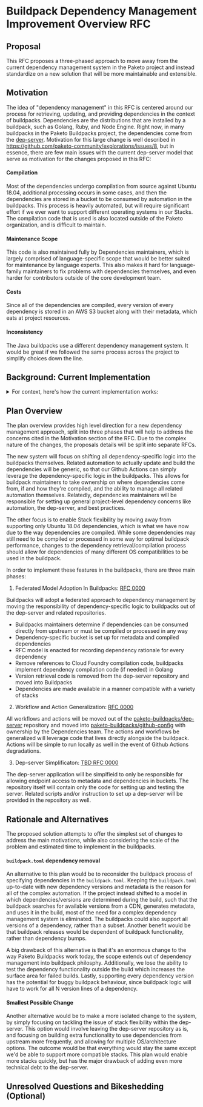 # Buildpack Dependency Management Improvement Overview RFC

## Proposal

This RFC proposes a three-phased approach to move away from the current
dependency management system in the Paketo project and instead standardize on a new
solution that will be more maintainable and extensible.

## Motivation

The idea of "dependency management" in this RFC is centered around our process
for retrieving, updating, and providing dependencies in the context of
buildpacks. Dependencies are the distributions that are installed by a
buildpack, such as Golang, Ruby, and Node Engine.  Right now, in many
buildpacks in the Paketo Buildpacks project, the dependencies come from the
[dep-server](https://github.com/paketo-buildpacks/dep-server). Motivation for
this large change is well described in
https://github.com/paketo-community/explorations/issues/8, but in essence,
there are few main issues with the current dep-server model that serve as
motivation for the changes proposed in this RFC:

#### Compilation
Most of the dependencies undergo compilation from source against Ubuntu 18.04,
additional processing occurs in some cases, and then the dependencies are
stored in a bucket to be consumed by automation in the buildpacks. This process
is heavily automated, but will require significant effort if we ever want to
support different operating systems in our Stacks. The compilation code that is
used is also located outside of the Paketo organization, and is difficult to
maintain.

#### Maintenance Scope
This code is also maintained fully by Dependencies maintainers, which is
largely comprised of language-specific scope that would be better suited for
maintenance by language experts. This also makes it hard for language-family
maintainers to fix problems with dependencies themselves, and even harder for
contributors outside of the core development team.

#### Costs
Since all of the dependencies are compiled, every version of every dependency
is stored in an AWS S3 bucket along with their metadata, which eats at project
resources.

#### Inconsistency
The Java buildpacks use a different dependency management system. It would be
great if we followed the same process across the project to simplify choices
down the line.

## Background: Current Implementation
<details>
<summary> For context, here's how the current implementation works:</summary>

1. Dep-server has a JSON file of `known-versions` for each dependency in GCP.
2. [Get New Versions
   Workflow](https://github.com/paketo-buildpacks/dep-server/blob/main/.github/templates/get-new-versions.yml).
   The dep-server polls for new versions on a timer every hour for every
   dependency. Polling website URIs are hard coded into the dep-server code.
   New versions are discovered by taking the difference between the versions
   the workflow finds and the content of the `known-versions` file.
3. [Build and Upload
   Workflow](https://github.com/paketo-buildpacks/dep-server/blob/main/.github/templates/build-upload.yml).
   The workflow is triggered by the Get New Versions workflow when a new
   version is discovered. The build process in step 3 is delegated to
   [cloudfoundry/buildpacks-ci](https://github.com/cloudfoundry/buildpacks-ci/tree/384c051f48fdb4b40521daaacc6afaab87da3796/tasks/build-binary-new)
   and
   [cloudfoundry/binary-builder](https://github.com/cloudfoundry/binary-builder/tree/main/recipe)
   and may involve pulling from source, compiling, or processing the dependency
   in some way. The code is written in Ruby.  The compiled dependency is
   uploaded to an S3 bucket. The workflow also gathers metadata (CPEs,
   licenses, SHA256, etc.) about the dependency using dep-server
   dependency-specific code.
4. [Test and Upload
   Workflow](https://github.com/paketo-buildpacks/dep-server/blob/main/.github/templates/test-upload-metadata.yml).
   The workflow is triggered by the Build and Upload workflow and receives the
   metadata from that step. A smoke test is run against the compiled
   dependency, and if successful, the dependency metadata is uploaded to an AWS
   S3 bucket.
5. Endpoint routing for the dep-server is set up through AWS Route 53 and
   Cloudfront to access dependencies and metadata, but the actual dep-server
   runs in Google App Engine.
6. [Update dependencies
   Workflow](https://github.com/paketo-buildpacks/github-config/blob/main/implementation/.github/workflows/update-dependencies.yml).
   Each dependency-providing buildpack has a workflow that runs the `jam
   update-dependencies` command on a timer (or when manually triggered), which
   will update dependency versions from the dep-server depending on
   `[[metadata.dependency-constraints]]` listed in the `buildpack.toml`.
</details>

## Plan Overview

The plan overview provides high level direction for a new dependency management
approach, split into three phases that will help to address the concerns cited
in the Motivation section of the RFC. Due to the complex nature of the
changes, the proposals details will be split into separate RFCs.

The new system will focus on shifting all dependency-specific logic into the
buildpacks themselves. Related automation to actually update and build the
dependencies will be generic, so that our Github Actions can simply leverage the
dependency-specific logic in the buildpacks. This allows for buildpack
maintainers to take ownership on where dependencies come from, if and how
they're compiled, and the ability to manage all related automation themselves.
Relatedly, dependencies maintainers will be responsible for setting up general
project-level dependency concerns like automation, the dep-server, and best
practices.

The other focus is to enable Stack flexibility by moving away from supporting
only Ubuntu 18.04 dependencies, which is what we have now due to the way
dependencies are compiled. While some dependencies may still need to be
compiled or processed in some way for optimal buildpack performance, changes to
the dependency retrieval/compilation process should allow for dependencies of
many different OS compatibilities to be used in the buildpack.

In order to implement these features in the buildpacks, there are three main
phases:

1. Federated Model Adoption In Buildpacks: [RFC 0000](https://github.com/paketo-buildpacks/rfcs/blob/dependency-management-top-level/text/dependencies/rfcs/0000-dependency-management-overview.md)

Buildpacks will adopt a federated approach to dependency management
by moving the responsibility of dependency-specific logic to buildpacks out of
the dep-server and related repositories.
- Buildpacks maintainers determine if dependencies can be consumed directly from
  upstream or must be compiled or processed in any way
- Dependency-specific bucket is set up for metadata and compiled dependencies
- RFC model is enacted for recording dependency rationale for every dependency
- Remove references to Cloud Foundry compilation code, buildpacks implement
  dependency compilation code (if needed) in Golang
- Version retrieval code is removed from the dep-server repository and moved into Buildpacks
- Dependencies are made available in a manner compatible with a
  variety of stacks

2. Workflow and Action Generalization: [RFC
   0000](https://github.com/paketo-buildpacks/rfcs/blob/dependency-management-step-two/text/dependencies/rfcs/0000-dependency-management-phase-two.md)

All workflows and actions will be moved out of the
[paketo-buildpacks/dep-server](https://github.com/paketo-buildpacks/dep-server/tree/main/.github)
repository and moved into
[paketo-buildpacks/github-config](https://github.com/paketo-buildpacks/github-config)
with ownership by the Dependencies team. The actions and workflows be
generalized will leverage code that lives directly alongside the buildpack.
Actions will be simple to run locally as well in the event of Github Actions
degradations.

3. Dep-server Simplificaton: [TBD RFC 0000]()

The dep-server application will be simplfieid to only be responsible for
allowing endpoint access to metadata and dependencies in buckets. The
repository itself will contain only the code for setting up and testing the
server. Related scripts and/or instruction to set up a dep-server will be
provided in the repository as well.


## Rationale and Alternatives
The proposed solution attempts to offer the simplest set of changes to address
the main motivations, while also considering the scale of the problem and
estimated time to implement in the buildpacks.

#### `buildpack.toml` dependency removal
An alternative to this plan would be to reconsider the buildpack process of
specifying dependencies in the `buildpack.toml`. Keeping the `buildpack.toml`
up-to-date with new dependency versions and metadata is the reason for all of
the complex automation. If the project instead shifted to a model in which
dependencies/versions are determined during the build, such that the buildpack
searches for available versions from a CDN, generates metadata, and uses it in
the build, most of the need for a complex dependency management system is
eliminated. The buildpacks could also support all versions of a dependency,
rather than a subset. Another benefit would be that buildpack releases would be
dependent of buildpack functionality, rather than dependency bumps.

A big drawback of this alternative is that it's an enormous change to the way
Paketo Buildpacks work today, the scope extends out of dependency management
into buildpack philosphy. Additionally, we lose the ability to test the
dependency functionality outside the build which increases the surface area for
failed builds. Lastly, supporting every dependency version has the potential
for buggy buildpack behaviour, since buildpack logic will have to work for all
N version lines of a dependency.

#### Smallest Possible Change
Another alternative would be to make a more isolated change to the system, by
simply focusing on tackling the issue of stack flexibility within the
dep-server. This option would involve leaving the dep-server repository as is,
and focusing on building extra functionality to use dependencies from upstream
more frequently, and allowing for multiple OS/architecture options. The outcome
would be that everything would stay the same except we'd be able to support
more compatible stacks. This plan would enable more stacks quickly, but has the
major drawback of adding even more technical debt to the dep-server.

## Unresolved Questions and Bikeshedding (Optional)

